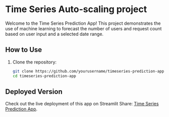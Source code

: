 # Time Series Auto-scaling project

Welcome to the Time Series Prediction App! This project demonstrates the use of machine learning to forecast the number of users and request count based on user input and a selected date range.

## How to Use

1. Clone the repository:
   ```bash
   git clone https://github.com/yourusername/timeseries-prediction-app.git
   cd timeseries-prediction-app
   ```

## Deployed Version

Check out the live deployment of this app on Streamlit Share: [Time Series Prediction App](https://gabin-ishimwe-ml-auto-scaling-project-app-wchym1.streamlit.app/).
